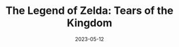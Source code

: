 ---
title: 'The Legend of Zelda: Tears of the Kingdom'
tags:
  - platform_switch
  - genre_action-adventure
physical: true
digital: true
guide: false
pending: true
date: 2023-05-12
---